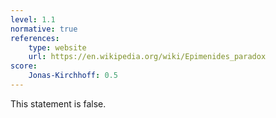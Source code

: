 ```yaml
---
level: 1.1
normative: true
references:
    type: website
    url: https://en.wikipedia.org/wiki/Epimenides_paradox
score:
    Jonas-Kirchhoff: 0.5
---
```


This statement is false.

